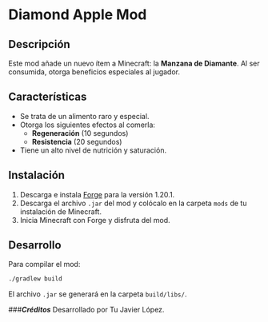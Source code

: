 # Diamond Apple Mod

## Descripción
Este mod añade un nuevo ítem a Minecraft: la **Manzana de Diamante**. Al ser consumida, otorga beneficios especiales al jugador.

## Características
- Se trata de un alimento raro y especial.
- Otorga los siguientes efectos al comerla:
  - **Regeneración** (10 segundos)
  - **Resistencia** (20 segundos)
- Tiene un alto nivel de nutrición y saturación.

## Instalación
1. Descarga e instala [Forge](https://files.minecraftforge.net/) para la versión 1.20.1.
2. Descarga el archivo `.jar` del mod y colócalo en la carpeta `mods` de tu instalación de Minecraft.
3. Inicia Minecraft con Forge y disfruta del mod.

## Desarrollo
Para compilar el mod:
```sh
./gradlew build
```
El archivo `.jar` se generará en la carpeta `build/libs/`.

###***Créditos***
Desarrollado por Tu Javier López.
